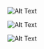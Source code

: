 ![Alt Text](https://media3.giphy.com/media/dOeQ5ghI0n5kc/giphy.gif)

![Alt Text](https://media0.giphy.com/media/6rUFkGikou4GQ/giphy.gif)

![Alt Text](https://media1.giphy.com/media/6XX4V0O8a0xdS/giphy.gif)
